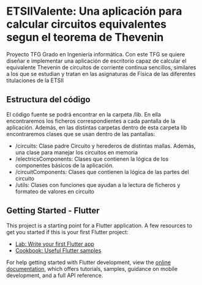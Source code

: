 # ETSIIValente: Una aplicación para calcular circuitos equivalentes segun el teorema de Thevenin

Proyecto TFG Grado en Ingeniería informática.
Con este TFG se quiere diseñar e implementar una aplicación de escritorio capaz de calcular el 
equivalente Thevenin de circuitos de corriente continua sencillos, similares a los que se estudian 
y tratan en las asignaturas de Física de las diferentes titulaciones de la ETSII

## Estructura del código
El código fuente se podrá encontrar en la carpeta /lib. En ella encontraremos los ficheros 
correspondientes a cada pantalla de la aplicación. Además, en las distintas carpetas dentro de 
esta carpeta lib encontraremos clases que se usan dentro de las pantallas: 
- /circuits: Clase padre Circuito y herederos de distintas mallas. Además, una clase para manejar los circuitos en memoria
- /electricsComponents: Clases que contienen la lógica de los componentes básicos de la aplicación.
- /circuitComponents: Clases que contienen la lógica de las partes del circuito
- /utils: Clases con funciones que ayudan a la lectura de ficheros y formateo de valores en circuito

## Getting Started - Flutter

This project is a starting point for a Flutter application.
A few resources to get you started if this is your first Flutter project:

- [Lab: Write your first Flutter app](https://docs.flutter.dev/get-started/codelab)
- [Cookbook: Useful Flutter samples](https://docs.flutter.dev/cookbook)

For help getting started with Flutter development, view the
[online documentation](https://docs.flutter.dev/), which offers tutorials,
samples, guidance on mobile development, and a full API reference.
